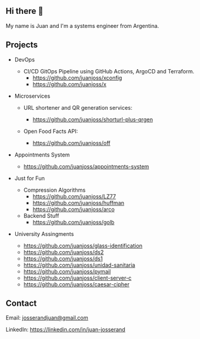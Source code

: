 ## Hi there 👋

My name is Juan and I'm a systems engineer from Argentina.

## Projects

* DevOps
    - CI/CD GitOps Pipeline using GitHub Actions, ArgoCD and Terraform.
        - https://github.com/juanjoss/xconfig
        - https://github.com/juanjoss/x

* Microservices
    - URL shortener and QR generation services:
        - https://github.com/juanjoss/shorturl-plus-qrgen

    - Open Food Facts API:
        - https://github.com/juanjoss/off

* Appointments System
    - https://github.com/juanjoss/appointments-system

* Just for Fun
  - Compression Algorithms
    - https://github.com/juanjoss/LZ77
    - https://github.com/juanjoss/huffman
    - https://github.com/juanjoss/arco
  - Backend Stuff
    - https://github.com/juanjoss/golb

* University Assingments
    - https://github.com/juanjoss/glass-identification
    - https://github.com/juanjoss/ds2
    - https://github.com/juanjoss/ds1
    - https://github.com/juanjoss/unidad-sanitaria
    - https://github.com/juanjoss/pymail
    - https://github.com/juanjoss/client-server-c
    - https://github.com/juanjoss/caesar-cipher

## Contact

Email: josserandjuan@gmail.com

LinkedIn: https://linkedin.com/in/juan-josserand
